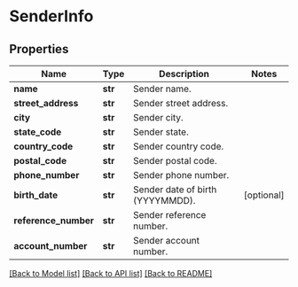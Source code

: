 # SenderInfo

## Properties
Name | Type | Description | Notes
------------ | ------------- | ------------- | -------------
**name** | **str** | Sender name. | 
**street_address** | **str** | Sender street address. | 
**city** | **str** | Sender city. | 
**state_code** | **str** | Sender state. | 
**country_code** | **str** | Sender country code. | 
**postal_code** | **str** | Sender postal code. | 
**phone_number** | **str** | Sender phone number. | 
**birth_date** | **str** | Sender date of birth (YYYYMMDD). | [optional] 
**reference_number** | **str** | Sender reference number. | 
**account_number** | **str** | Sender account number. | 

[[Back to Model list]](../README.md#documentation-for-models) [[Back to API list]](../README.md#documentation-for-api-endpoints) [[Back to README]](../README.md)


